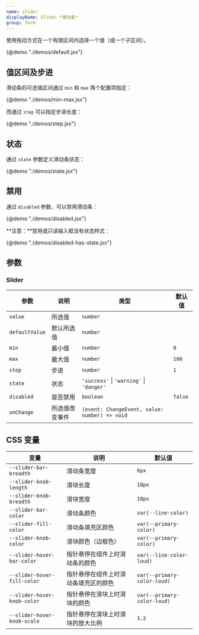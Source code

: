 ```yaml
---
name: slider
displayName: Slider *滑动条*
group: form
---
```


使用拖动方式在一个有限区间内选择一个值（或一个子区间）。

{@demo "./demos/default.jsx"}

## 值区间及步进

滑动条的可选值区间通过 `min` 和 `max` 两个配置项指定：

{@demo "./demos/min-max.jsx"}

而通过 `step` 可以指定步进长度：

{@demo "./demos/step.jsx"}

## 状态

通过 `state` 参数定义滑动条状态：

{@demo "./demos/state.jsx"}

## 禁用

通过 `disabled` 参数，可以禁用滑动条：

{@demo "./demos/disabled.jsx"}

**注意：**禁用或只读输入框没有状态样式：

{@demo "./demos/disabled-has-state.jsx"}

## 参数

### Slider

| 参数           | 说明           | 类型                                             | 默认值  |
| -------------- | -------------- | ------------------------------------------------ | ------- |
| `value`        | 所选值         | `number`                                         |         |
| `defaultValue` | 默认所选值     | `number`                                         |         |
| `min`          | 最小值         | `number`                                         | `0`     |
| `max`          | 最大值         | `number`                                         | `100`   |
| `step`         | 步进           | `number`                                         | `1`     |
| `state`        | 状态           | `'success'` &#124; `'warning'` &#124; `'danger'` |         |
| `disabled`     | 是否禁用       | `boolean`                                        | `false` |
| `onChange`     | 所选值改变事件 | `(event: ChangeEvent, value: number) => void`    |         |

## CSS 变量

| 变量                        | 说明                                 | 默认值                      |
| --------------------------- | ------------------------------------ | --------------------------- |
| `--slider-bar-breadth`      | 滑动条宽度                           | `6px`                       |
| `--slider-knob-length`      | 滑块长度                             | `18px`                      |
| `--slider-knob-breadth`     | 滑块宽度                             | `18px`                      |
| `--slider-bar-color`        | 滑动条颜色                           | `var(--line-color)`         |
| `--slider-fill-color`       | 滑动条填充区颜色                     | `var(--primary-color)`      |
| `--slider-knob-color`       | 滑块颜色（边框色）                   | `var(--primary-color)`      |
| `--slider-hover-bar-color`  | 指针悬停在组件上时滑动条的颜色       | `var(--line-color-loud)`    |
| `--slider-hover-fill-color` | 指针悬停在组件上时滑动条填充区的颜色 | `var(--primary-color-loud)` |
| `--slider-hover-knob-color` | 指针悬停在滑块上时滑块的颜色         | `var(--primary-color-loud)` |
| `--slider-hover-knob-scale` | 指针悬停在滑块上时滑块的放大比例     | `1.2`                       |
